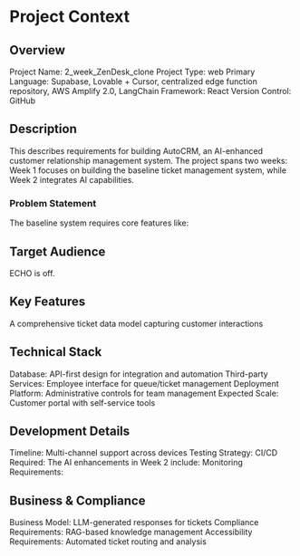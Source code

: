 # Project Context

## Overview
Project Name: 2_week_ZenDesk_clone
Project Type: web
Primary Language: Supabase, Lovable + Cursor, centralized edge function repository, AWS Amplify 2.0, LangChain
Framework: React
Version Control: GitHub

## Description
This describes requirements for building AutoCRM, an AI-enhanced customer relationship management system. The project spans two weeks: Week 1 focuses on building the baseline ticket management system, while Week 2 integrates AI capabilities.

### Problem Statement
The baseline system requires core features like:

## Target Audience
ECHO is off.

## Key Features
A comprehensive ticket data model capturing customer interactions

## Technical Stack
Database: API-first design for integration and automation
Third-party Services: Employee interface for queue/ticket management
Deployment Platform: Administrative controls for team management
Expected Scale: Customer portal with self-service tools

## Development Details
Timeline: Multi-channel support across devices
Testing Strategy: 
CI/CD Required: The AI enhancements in Week 2 include:
Monitoring Requirements: 

## Business & Compliance
Business Model: LLM-generated responses for tickets
Compliance Requirements: RAG-based knowledge management
Accessibility Requirements: Automated ticket routing and analysis
